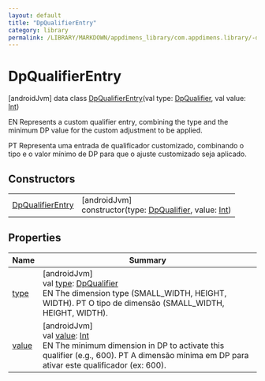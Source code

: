 ```yaml
---
layout: default
title: "DpQualifierEntry"
category: library
permalink: /LIBRARY/MARKDOWN/appdimens_library/com.appdimens.library/-dp-qualifier-entry/index.html
---
```


# DpQualifierEntry

[androidJvm]
data class [DpQualifierEntry](index.md)(val type: [DpQualifier](../-dp-qualifier/index.md), val value: [Int](https://kotlinlang.org/api/core/kotlin-stdlib/kotlin/-int/index.html))

EN Represents a custom qualifier entry, combining the type and the minimum DP value for the custom adjustment to be applied.

PT Representa uma entrada de qualificador customizado, combinando o tipo e o valor mínimo de DP para que o ajuste customizado seja aplicado.

## Constructors

| | |
|---|---|
| [DpQualifierEntry](-dp-qualifier-entry.md) | [androidJvm]<br>constructor(type: [DpQualifier](../-dp-qualifier/index.md), value: [Int](https://kotlinlang.org/api/core/kotlin-stdlib/kotlin/-int/index.html)) |

## Properties

| Name | Summary |
|---|---|
| [type](type.md) | [androidJvm]<br>val [type](type.md): [DpQualifier](../-dp-qualifier/index.md)<br>EN The dimension type (SMALL_WIDTH, HEIGHT, WIDTH).     PT O tipo de dimensão (SMALL_WIDTH, HEIGHT, WIDTH). |
| [value](value.md) | [androidJvm]<br>val [value](value.md): [Int](https://kotlinlang.org/api/core/kotlin-stdlib/kotlin/-int/index.html)<br>EN The minimum dimension in DP to activate this qualifier (e.g., 600).     PT A dimensão mínima em DP para ativar este qualificador (ex: 600). |